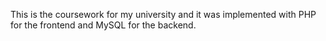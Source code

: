 This is the coursework for my university and it was implemented with PHP for the frontend and MySQL for the backend.
